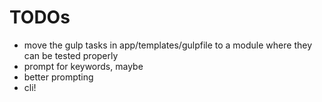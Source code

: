 # TODOs

* move the gulp tasks in app/templates/gulpfile to a module where they can be tested properly
* prompt for keywords, maybe
* better prompting
* cli!
